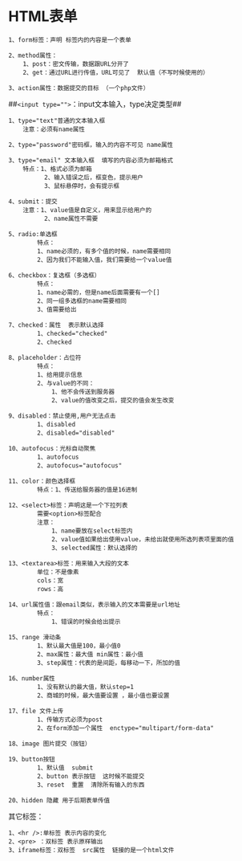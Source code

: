 # HTML表单 #


	1、form标签：声明 标签内的内容是一个表单

	2、method属性：
		1、post：密文传输，数据跟URL分开了
		2、get：通过URL进行传值，URL可见了  默认值（不写时候使用的）

	3、action属性：数据提交的目标 （一个php文件）

##`<input type="">`：input文本输入，type决定类型##

	1、type="text"普通的文本输入框
		注意：必须有name属性

	2、type="password"密码框，输入的内容不可见 name属性

	3、type="email" 文本输入框  填写的内容必须为邮箱格式
		特点：1、格式必须为邮箱
			  2、输入错误之后，框变色，提示用户
			  3、鼠标悬停时，会有提示框

	4、submit：提交
		注意：1、value值是自定义，用来显示给用户的
			  2、name属性不需要

	5、radio:单选框  
			特点：
			1、name必须的，有多个值的时候，name需要相同
			2、因为我们不能输入值，我们需要给一个value值

	6、checkbox：复选框（多选框）
			特点：
			1、name必需的，但是name后面需要有一个[]
			2、同一组多选框的name需要相同
			3、值需要给出

	7、checked：属性  表示默认选择  
			1、checked="checked"
			2、checked

	8、placeholder：占位符
			特点：
			1、给用提示信息 
			2、与value的不同：
				1、他不会传送到服务器
				2、value的值改变之后，提交的值会发生改变
				
	9、disabled：禁止使用,用户无法点击
			1、disabled
			2、disabled="disabled"

	10、autofocus：光标自动聚焦
			1、autofocus
			2、autofocus="autofocus"
			
	11、color：颜色选择框
			特点：1、传送给服务器的值是16进制

	12、<select>标签：声明这是一个下拉列表
			需要<option>标签配合
			注意：
				1、name要放在select标签内
				2、value值如果给出使用value，未给出就使用所选列表项里面的值
				3、selected属性：默认选择的

	13、<textarea>标签：用来输入大段的文本
			单位：不是像素
			cols：宽
			rows：高

	14、url属性值：跟email类似，表示输入的文本需要是url地址
			特点：
				1、错误的时候会给出提示

	15、range 滑动条
			1、默认最大值是100，最小值0
			2、max属性：最大值 min属性：最小值
			3、step属性：代表的是间距，每移动一下，所加的值

	16、number属性
			1、没有默认的最大值，默认step=1
			2、商城的时候，最大值要设置 ，最小值也要设置

	17、file 文件上传
			1、传输方式必须为post
			2、在form添加一个属性  enctype="multipart/form-data"

	18、image 图片提交（按钮）

	19、button按钮
			1、默认值  submit
			2、button 表示按钮  这时候不能提交
			3、reset  重置  清除所有输入的东西

	20、hidden 隐藏 用于后期表单传值

其它标签：

	1、<hr />:单标签 表示内容的变化
	2、<pre> ：双标签 表示原样输出
	3、iframe标签：双标签  src属性  链接的是一个html文件
